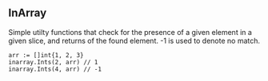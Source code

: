 ## InArray
Simple utilty functions that check for the presence of a given element in a given slice, and returns of the found element. -1 is used to denote no match.

```
arr := []int{1, 2, 3}
inarray.Ints(2, arr) // 1
inarray.Ints(4, arr) // -1
```